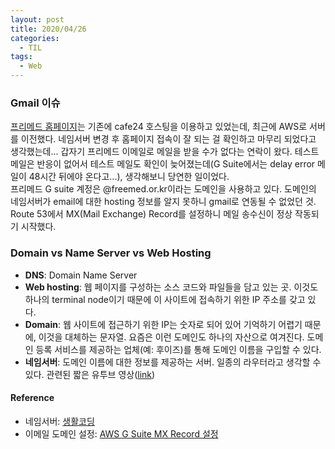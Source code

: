 ```yaml
---
layout: post
title: 2020/04/26
categories:
  - TIL
tags: 
  - Web
---
```


### Gmail 이슈  
[프리메드 홈페이지](https://www.freemed.or.kr)는 기존에 cafe24 호스팅을 이용하고 있었는데, 최근에 AWS로 서버를 이전했다. 네임서버 변경 후 홈페이지 접속이 잘 되는 걸 확인하고 마무리 되었다고 생각했는데... 갑자기 프리메드 이메일로 메일을 받을 수가 없다는 연락이 왔다. 테스트 메일은 반응이 없어서 테스트 메일도 확인이 늦어졌는데(G Suite에서는 delay error 메일이 48시간 뒤에야 온다고...), 생각해보니 당연한 일이었다.  
프리메드 G suite 계정은 @freemed.or.kr이라는 도메인을 사용하고 있다. 도메인의 네임서버가 email에 대한 hosting 정보를 알지 못하니 gmail로 연동될 수 없었던 것. Route 53에서 MX(Mail Exchange) Record를 설정하니 메일 송수신이 정상 작동되기 시작했다.  

### Domain vs Name Server vs Web Hosting
- **DNS**: Domain Name Server
- **Web hosting**: 웹 페이지를 구성하는 소스 코드와 파일들을 담고 있는 곳. 이것도 하나의 terminal node이기 때문에 이 사이트에 접속하기 위한 IP 주소를 갖고 있다. 
- **Domain**: 웹 사이트에 접근하기 위한 IP는 숫자로 되어 있어 기억하기 어렵기 때문에, 이것을 대체하는 문자열. 요즘은 이런 도메인도 하나의 자산으로 여겨진다. 도메인 등록 서비스를 제공하는 업체(예: 후이즈)를 통해 도메인 이름을 구입할 수 있다.
- **네임서버**: 도메인 이름에 대한 정보를 제공하는 서버. 일종의 라우터라고 생각할 수 있다. 관련된 짧은 유투브 영상([link](https://youtu.be/2ZUxoi7YNgs))

#### Reference  
- 네임서버: [생활코딩](https://opentutorials.org/course/228/1455)
- 이메일 도메인 설정: [AWS G Suite MX Record 설정](https://support.google.com/a/answer/6149697?hl=ko)